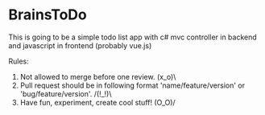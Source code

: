 # BrainsToDo
This is going to be a simple todo list app with c# mvc controller in backend and javascript in frontend (probably vue.js)

Rules:
  1. Not allowed to merge before one review. \(x_o)\
  2. Pull request should be in following format 'name/feature/version' or 'bug/feature/version'. /(!_!)\
  3. Have fun, experiment, create cool stuff! \(O_O)/  